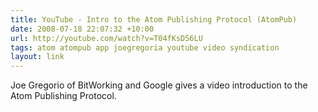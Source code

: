 ```yaml
---
title: YouTube - Intro to the Atom Publishing Protocol (AtomPub)
date: 2008-07-18 22:07:32 +10:00
url: http://youtube.com/watch?v=T04fKsD56LU
tags: atom atompub app joegregoria youtube video syndication
layout: link
---
```

Joe Gregorio of BitWorking and Google gives a video introduction to the Atom Publishing Protocol.
